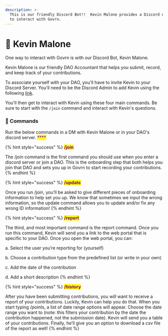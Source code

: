 ```yaml
---
description: >-
  This is our friendly Discord Bot!!  Kevin Malone provides a Discord native way
  to interact with Govrn.
---
```


# 🤖 Kevin Malone

One way to interact with Govrn is with our Discord Bot, Kevin Malone.

Kevin Malone is our friendly DAO Accountant that helps you submit, record, and keep track of your contributions.&#x20;

To associate yourself with your DAO, you'll have to invite Kevin to your Discord Server. You'll need to be the Discord Admin to add Kevin using the following [link](https://discord.com/api/oauth2/authorize?client\_id=897920137653534780\&permissions=2048\&scope=applications.commands%20bot).&#x20;

You'll then get to interact with Kevin using these four main commands. Be sure to start with the `/join` command and interact with Kevin's questions.&#x20;

### 💬 Commands

Run the below commands in a DM with Kevin Malone or in your DAO's discord server. <mark style="color:purple;">****</mark>&#x20;

{% hint style="success" %}
<mark style="color:purple;">**/join**</mark>

The /join command is the first command you should use when you enter a discord server or join a DAO.  This is the onboarding step that both helps you join that DAO and sets you up in Govrn to start recording your contributions.
{% endhint %}

{% hint style="success" %}
<mark style="color:purple;">**/update**</mark>

Once you run /join, you’ll be asked to give different pieces of onboarding information to help set you up.  We know that sometimes we input the wrong information, so the update command allows you to update and/or fix any wrong ID information!
{% endhint %}

{% hint style="success" %}
<mark style="color:purple;">**/report**</mark>

The third, and most important command is the report command. Once you run this command, Kevin will send you a link to the web portal that is specific to your DAO. Once you open the web portal, you can:&#x20;

&#x20;        a. Select the user you’re reporting for (yourself)&#x20;

&#x20;        b. Choose a contribution type from the predefined list (or write in your own)

&#x20;        c. Add the date of the contribution

&#x20;        d. Add a short description
{% endhint %}

{% hint style="success" %}
<mark style="color:purple;">**/history**</mark>

After you have been submitting contributions, you will want to receive a report of your contributions. Luckily, Kevin can help you do that. When you start typing /points, a list of date range options will appear. Choose the date range you want to (note: this filters your contribution by the date the contribution happened, not the submission date). Kevin will send you a table of your contributions. Finally, he’ll give you an option to download a csv file of the report as well!
{% endhint %}
